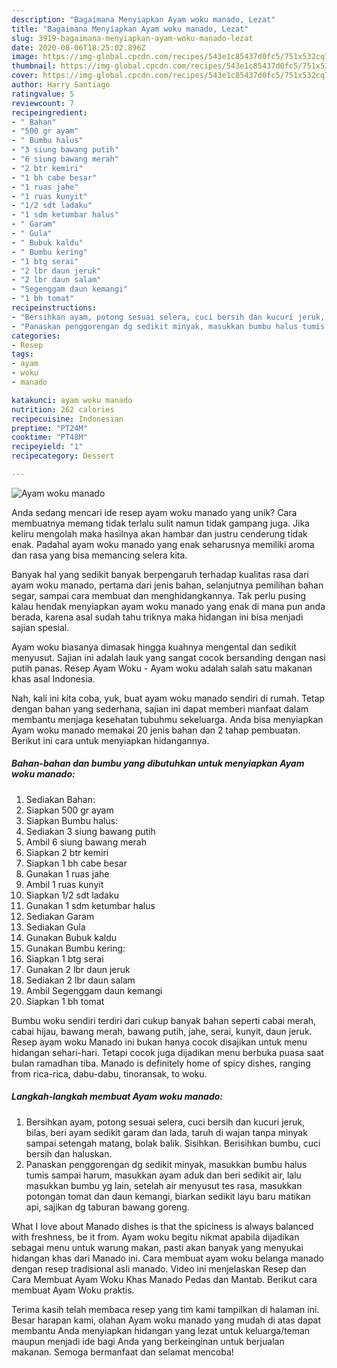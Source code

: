 ```yaml
---
description: "Bagaimana Menyiapkan Ayam woku manado, Lezat"
title: "Bagaimana Menyiapkan Ayam woku manado, Lezat"
slug: 3919-bagaimana-menyiapkan-ayam-woku-manado-lezat
date: 2020-08-06T18:25:02.896Z
image: https://img-global.cpcdn.com/recipes/543e1c85437d0fc5/751x532cq70/ayam-woku-manado-foto-resep-utama.jpg
thumbnail: https://img-global.cpcdn.com/recipes/543e1c85437d0fc5/751x532cq70/ayam-woku-manado-foto-resep-utama.jpg
cover: https://img-global.cpcdn.com/recipes/543e1c85437d0fc5/751x532cq70/ayam-woku-manado-foto-resep-utama.jpg
author: Harry Santiago
ratingvalue: 5
reviewcount: 7
recipeingredient:
- " Bahan"
- "500 gr ayam"
- " Bumbu halus"
- "3 siung bawang putih"
- "6 siung bawang merah"
- "2 btr kemiri"
- "1 bh cabe besar"
- "1 ruas jahe"
- "1 ruas kunyit"
- "1/2 sdt ladaku"
- "1 sdm ketumbar halus"
- " Garam"
- " Gula"
- " Bubuk kaldu"
- " Bumbu kering"
- "1 btg serai"
- "2 lbr daun jeruk"
- "2 lbr daun salam"
- "Segenggam daun kemangi"
- "1 bh tomat"
recipeinstructions:
- "Bersihkan ayam, potong sesuai selera, cuci bersih dan kucuri jeruk, bilas, beri ayam sedikit garam dan lada, taruh di wajan tanpa minyak sampai setengah matang, bolak balik. Sisihkan. Berisihkan bumbu, cuci bersih dan haluskan."
- "Panaskan penggorengan dg sedikit minyak, masukkan bumbu halus tumis sampai harum, masukkan ayam aduk dan beri sedikit air, lalu masukkan bumbu yg lain, setelah air menyusut tes rasa, masukkan potongan tomat dan daun kemangi, biarkan sedikit layu baru matikan api, sajikan dg taburan bawang goreng."
categories:
- Resep
tags:
- ayam
- woku
- manado

katakunci: ayam woku manado 
nutrition: 262 calories
recipecuisine: Indonesian
preptime: "PT24M"
cooktime: "PT48M"
recipeyield: "1"
recipecategory: Dessert

---
```



![Ayam woku manado](https://img-global.cpcdn.com/recipes/543e1c85437d0fc5/751x532cq70/ayam-woku-manado-foto-resep-utama.jpg)

Anda sedang mencari ide resep ayam woku manado yang unik? Cara membuatnya memang tidak terlalu sulit namun tidak gampang juga. Jika keliru mengolah maka hasilnya akan hambar dan justru cenderung tidak enak. Padahal ayam woku manado yang enak seharusnya memiliki aroma dan rasa yang bisa memancing selera kita.

Banyak hal yang sedikit banyak berpengaruh terhadap kualitas rasa dari ayam woku manado, pertama dari jenis bahan, selanjutnya pemilihan bahan segar, sampai cara membuat dan menghidangkannya. Tak perlu pusing kalau hendak menyiapkan ayam woku manado yang enak di mana pun anda berada, karena asal sudah tahu triknya maka hidangan ini bisa menjadi sajian spesial.

Ayam woku biasanya dimasak hingga kuahnya mengental dan sedikit menyusut. Sajian ini adalah lauk yang sangat cocok bersanding dengan nasi putih panas. Resep Ayam Woku - Ayam woku adalah salah satu makanan khas asal Indonesia.


Nah, kali ini kita coba, yuk, buat ayam woku manado sendiri di rumah. Tetap dengan bahan yang sederhana, sajian ini dapat memberi manfaat dalam membantu menjaga kesehatan tubuhmu sekeluarga. Anda bisa menyiapkan Ayam woku manado memakai 20 jenis bahan dan 2 tahap pembuatan. Berikut ini cara untuk menyiapkan hidangannya.

<!--inarticleads1-->

##### Bahan-bahan dan bumbu yang dibutuhkan untuk menyiapkan Ayam woku manado:

1. Sediakan  Bahan:
1. Siapkan 500 gr ayam
1. Siapkan  Bumbu halus:
1. Sediakan 3 siung bawang putih
1. Ambil 6 siung bawang merah
1. Siapkan 2 btr kemiri
1. Siapkan 1 bh cabe besar
1. Gunakan 1 ruas jahe
1. Ambil 1 ruas kunyit
1. Siapkan 1/2 sdt ladaku
1. Gunakan 1 sdm ketumbar halus
1. Sediakan  Garam
1. Sediakan  Gula
1. Gunakan  Bubuk kaldu
1. Gunakan  Bumbu kering:
1. Siapkan 1 btg serai
1. Gunakan 2 lbr daun jeruk
1. Sediakan 2 lbr daun salam
1. Ambil Segenggam daun kemangi
1. Siapkan 1 bh tomat


Bumbu woku sendiri terdiri dari cukup banyak bahan seperti cabai merah, cabai hijau, bawang merah, bawang putih, jahe, serai, kunyit, daun jeruk. Resep ayam woku Manado ini bukan hanya cocok disajikan untuk menu hidangan sehari-hari. Tetapi cocok juga dijadikan menu berbuka puasa saat bulan ramadhan tiba. Manado is definitely home of spicy dishes, ranging from rica-rica, dabu-dabu, tinoransak, to woku. 

<!--inarticleads2-->

##### Langkah-langkah membuat Ayam woku manado:

1. Bersihkan ayam, potong sesuai selera, cuci bersih dan kucuri jeruk, bilas, beri ayam sedikit garam dan lada, taruh di wajan tanpa minyak sampai setengah matang, bolak balik. Sisihkan. Berisihkan bumbu, cuci bersih dan haluskan.
1. Panaskan penggorengan dg sedikit minyak, masukkan bumbu halus tumis sampai harum, masukkan ayam aduk dan beri sedikit air, lalu masukkan bumbu yg lain, setelah air menyusut tes rasa, masukkan potongan tomat dan daun kemangi, biarkan sedikit layu baru matikan api, sajikan dg taburan bawang goreng.


What I love about Manado dishes is that the spiciness is always balanced with freshness, be it from. Ayam woku begitu nikmat apabila dijadikan sebagai menu untuk warung makan, pasti akan banyak yang menyukai hidangan khas dari Manado ini. Cara membuat ayam woku belanga manado dengan resep tradisional asli manado. Video ini menjelaskan Resep dan Cara Membuat Ayam Woku Khas Manado Pedas dan Mantab. Berikut cara membuat Ayam Woku praktis. 

Terima kasih telah membaca resep yang tim kami tampilkan di halaman ini. Besar harapan kami, olahan Ayam woku manado yang mudah di atas dapat membantu Anda menyiapkan hidangan yang lezat untuk keluarga/teman maupun menjadi ide bagi Anda yang berkeinginan untuk berjualan makanan. Semoga bermanfaat dan selamat mencoba!
